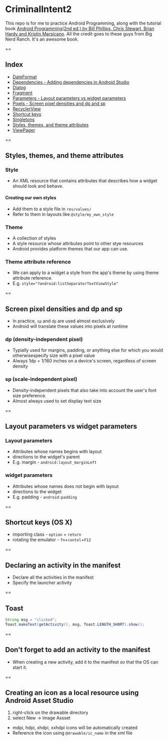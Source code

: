 # CriminalIntent2

This repo is for me to practice Android Programming, along with the tutorial book [Android Programming(2nd ed.) by Bill Phillips, Chris Stewart, Brian Hardy and Kristin Marsicano](https://www.bignerdranch.com/blog/android-programming-the-big-nerd-ranch-guide-second-edition/). All the credit goes to these guys from Big Nerd Ranch. It's an awesome book.

==

## Index

- [DateFormat](https://github.com/mnishiguchi/CriminalIntent2/blob/master/_notebook/formatting_date.md)
- [Dependencies - Adding dependencies in Android Studio](https://github.com/mnishiguchi/CriminalIntent2/blob/master/_notebook/adding_dependency.md)
- [Dialog](https://github.com/mnishiguchi/CriminalIntent2/blob/master/_notebook/dialog.md)
- [Fragment](https://github.com/mnishiguchi/CriminalIntent2/blob/master/_notebook/fragment.md)
- [Parameters - Layout parameters vs widget parameters](https://github.com/mnishiguchi/CriminalIntent2#layout-parameters-vs-widget-parameters)
- [Pixels - Screen pixel densities and dp and sp](https://github.com/mnishiguchi/CriminalIntent2#screen-pixel-densities-and-dp-and-sp)
- [RecyclerView](https://github.com/mnishiguchi/CriminalIntent2/blob/master/_notebook/recycler_view.md)
- [Shortcut keys](https://github.com/mnishiguchi/CriminalIntent2#shortcut-keys)
- [Singletons](https://github.com/mnishiguchi/CriminalIntent2/blob/master/_notebook/Singletons.md)
- [Styles, themes, and theme attributes](https://github.com/mnishiguchi/CriminalIntent2#styles-themes-and-theme-attributes)
- [ViewPager](https://github.com/mnishiguchi/CriminalIntent2/blob/master/_notebook/view_pager.md)

==

## Styles, themes, and theme attributes

### Style
- An XML resource that contains attributes that describes how a widget should look and behave.

#### Creating our own styles

- Add them to a style file in `res/values/`
- Refer to them in layouts like `@style/my_own_style`

### Theme

- A collection of styles
- A style resource whose attributes point to other stye resources
- Android provides platform themes that our app can use.

### Theme attribute reference

- We can apply to a widget a style from the app's theme by using theme attribute reference.
- E.g. `style="?android:listSeparatorTextViewStyle"`

==

## Screen pixel densities and dp and sp

- In practice, `sp` and `dp` are used almost exclusively
- Android will translate these values into pixels at runtime

### dp (density-independent pixel)

- Typially used for margins, padding, or anything else for which you would otherwisespecify size with a pixel value
- Always 1dp = 1/160 inches on a device's screen, regardless of screen density

### sp (scale-independent pixel)

- Density-independent pixels that also take into account the user's font size preference.
- Almost always used to set display text size

==

## Layout parameters vs widget parameters

### Layout parameters
- Attributes whose names begins with layout
- directions to the widget's parent
- E.g. margin - `android:layout_marginLeft`

### widget parameters
- Attributes whose names does not begin with layout
- directions to the widget
- E.g. padding - `android:padding`

==

## Shortcut keys (OS X)

- importing class - `option` + `return`
- rotating the emulator - `fn`+`contol`+`F12`

==

## Declaring an activity in the manifest

- Declare all the activities in the manifest
- Specify the launcher activity

==

## Toast

```java
String msg = "clicked";
Toast.makeText(getActivity(), msg, Toast.LENGTH_SHORT).show();
```

==

## Don't forget to add an activity to the manifest
- When creating a new activity, add it to the manifest so that the OS can start it.

==

## Creating an icon as a local resource using Android Asset Studio
1. right-click on the drawable directory
2. select New -> Image Assset

- mdpi, hdpi, xhdpi, xxhdpi icons will be automatically created
- Reference the icon using `@drawable/ic_name` in the xml file

